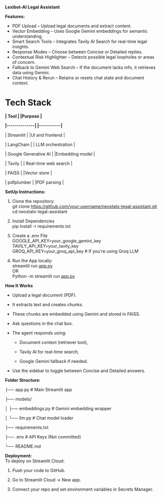 **Lexibot-AI Legal Assistant**

**Features:**

*  PDF Upload – Upload legal documents and extract content.  
* Vector Embedding – Uses Google Gemini embeddings for semantic understanding.  
* Smart Search Tools – Integrates Tavily AI Search for real-time legal insights.  
* Response Modes – Choose between Concise or Detailed replies.  
* Contextual Risk Highlighter – Detects possible legal loopholes or areas of concern.  
* Fallback to Gemini Web Search – If the document lacks info, it retrieves data using Gemini.  
* Chat History & Rerun – Retains or resets chat state and document context.

# **Tech Stack**

**| Tool |                                    |Purpose |**

**|--------------|                           |-----------|**

| Streamlit |                            |UI and frontend |

| LangChain |                         | LLM orchestration |

| Google Generative AI |       |Embedding model |

| Tavily |                                  | Real-time web search |

| FAISS |                                  |Vector store |

| pdfplumber |                      |PDF parsing |

**SetUp Instructions:**

1. Clone the repository:  
   git clone https://github.com/your-username/neostats-legal-assistant.git  
   cd neostats-legal-assistant  
2. Install Dependencies  
   pip install \-r requirements.txt  
     
3. Create a .env File  
   GOOGLE\_API\_KEY=your\_google\_gemini\_key  
   TAVILY\_API\_KEY=your\_tavily\_key  
   GROQ\_API\_KEY=your\_groq\_api\_key  \# If you're using Groq LLM  
     
4. Run the App locally:  
    streamlit run [app.py](http://app.py)  
   	OR  
   Python \-m streamlit run [app.py](http://app.py)

**How It Works**

* Upload a legal document (PDF).

* It extracts text and creates chunks.

* These chunks are embedded using Gemini and stored in FAISS.

* Ask questions in the chat box.

* The agent responds using:

  * Document context (retriever tool),

  * Tavily AI for real-time search,

  * Google Gemini fallback if needed.

* Use the sidebar to toggle between Concise and Detailed answers.


**Folder Structure:**

├── app.py                  \# Main Streamlit app

├── models/

│      ├── embeddings.py       \# Gemini embedding wrapper

│      └── llm.py              \# Chat model loader

├── requirements.txt

├── .env                    \# API Keys (Not committed)

└── README.md

**Deployment:**  
To deploy on Streamlit Cloud:

1. Push your code to GitHub.

2. Go to Streamlit Cloud → New app.

3. Connect your repo and set environment variables in Secrets Manager.

   

   

   

